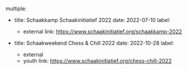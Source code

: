 multiple:
  - title: Schaakkamp Schaakinitiatief 2022
    date: 2022-07-10
    label:
      - external
    link: https://www.schaakinitiatief.org/schaakkamp-2022

  - title: Schaakweekend Chess & Chill 2022
    date: 2022-10-28
    label:
      - external
      - youth
    link: https://www.schaakinitiatief.org/chess-chill-2022
